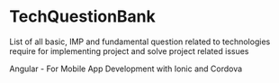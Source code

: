 # TechQuestionBank
List of all basic, IMP and fundamental question related to technologies require for implementing project and solve project related issues

Angular - For Mobile App Development with Ionic and Cordova 
